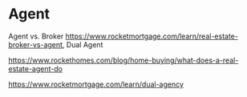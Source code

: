 # Agent
Agent vs. Broker https://www.rocketmortgage.com/learn/real-estate-broker-vs-agent, Dual Agent 

https://www.rockethomes.com/blog/home-buying/what-does-a-real-estate-agent-do

https://www.rocketmortgage.com/learn/dual-agency
